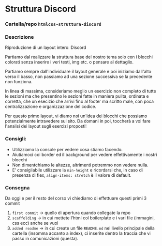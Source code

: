 # Struttura Discord
### Cartella/repo `htmlcss-struttura-discord`

### Descrizione
Riproduzione di un layout intero: Discord

Partiamo dal realizzare la struttura base del nostro tema solo con i blocchi colorati senza inserire i veri testi, img etc. o pensare al dettaglio.

Partiamo sempre dall'individuare il layout generale e poi iniziamo dall'alto verso il basso, non passiamo ad una sezione successiva se la precedente non funziona.

In linea di massima, consideriamo meglio un esercizio non completo di tutte le sezioni ma che presentino le sezioni fatte in maniera pulita, ordinata e corretta, che un esecizio che arrivi fino al footer ma scritto male, con poca centralizzazione e organizzazione del codice.

Per questo primo layout, vi diamo noi un'idea dei blocchi che possiamo potenzialmente intravedere sul sito. Da domani in poi, toccherà a voi fare l'analisi dei layout sugli esercizi proposti!

### Consigli:
- Utilizziamo la console per vedere cosa stiamo facendo.
- Aiutiamoci coi border ed il background per vedere effettivamente i nostri blocchi
- Non dimentchiamo le altezze, altrimenti potremmo non vedere nulla. 
- E' consigliabile utilizzare la `min-height` e ricordarsi che, in caso di presenza di flex, `align-items: stretch` è il valore di default.

### Consegna
Da oggi e per il resto del corso vi chiediamo di effettuare questi primi 3 commit
1. `first commit` -> quello di apertura quando collegate la repo
1. `scaffolding` -> in cui mettete l'html col boilerplate e i vari file (immagini, css ecc) anche se vuoi
1. `added readme` -> in cui create un file ```README.md``` nel livello principale della cartella (insomma accanto a index), ci inserite dentro la traccia che vi passo in comunicazioni (questa).
